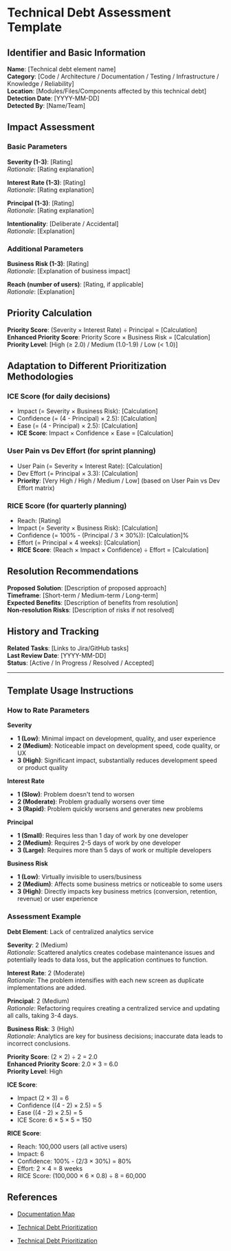 # Technical Debt Assessment Template

## Identifier and Basic Information

**Name**: [Technical debt element name]  
**Category**: [Code / Architecture / Documentation / Testing / Infrastructure / Knowledge / Reliability]  
**Location**: [Modules/Files/Components affected by this technical debt]  
**Detection Date**: [YYYY-MM-DD]  
**Detected By**: [Name/Team]

## Impact Assessment

### Basic Parameters

**Severity (1-3)**: [Rating]  
_Rationale_: [Rating explanation]

**Interest Rate (1-3)**: [Rating]  
_Rationale_: [Rating explanation]

**Principal (1-3)**: [Rating]  
_Rationale_: [Rating explanation]

**Intentionality**: [Deliberate / Accidental]  
_Rationale_: [Explanation]

### Additional Parameters

**Business Risk (1-3)**: [Rating]  
_Rationale_: [Explanation of business impact]

**Reach (number of users)**: [Rating, if applicable]  
_Rationale_: [Explanation]

## Priority Calculation

**Priority Score**: (Severity × Interest Rate) ÷ Principal = [Calculation]  
**Enhanced Priority Score**: Priority Score × Business Risk = [Calculation]  
**Priority Level**: [High (≥ 2.0) / Medium (1.0-1.9) / Low (< 1.0)]

## Adaptation to Different Prioritization Methodologies

### ICE Score (for daily decisions)

- Impact (= Severity × Business Risk): [Calculation]
- Confidence (= (4 - Principal) × 2.5): [Calculation]
- Ease (= (4 - Principal) × 2.5): [Calculation]
- **ICE Score**: Impact × Confidence × Ease = [Calculation]

### User Pain vs Dev Effort (for sprint planning)

- User Pain (= Severity × Interest Rate): [Calculation]
- Dev Effort (= Principal × 3.3): [Calculation]
- **Priority**: [Very High / High / Medium / Low] (based on User Pain vs Dev Effort matrix)

### RICE Score (for quarterly planning)

- Reach: [Rating]
- Impact (= Severity × Business Risk): [Calculation]
- Confidence (= 100% - (Principal / 3 × 30%)): [Calculation]%
- Effort (= Principal × 4 weeks): [Calculation]
- **RICE Score**: (Reach × Impact × Confidence) ÷ Effort = [Calculation]

## Resolution Recommendations

**Proposed Solution**: [Description of proposed approach]  
**Timeframe**: [Short-term / Medium-term / Long-term]  
**Expected Benefits**: [Description of benefits from resolution]  
**Non-resolution Risks**: [Description of risks if not resolved]

## History and Tracking

**Related Tasks**: [Links to Jira/GitHub tasks]  
**Last Review Date**: [YYYY-MM-DD]  
**Status**: [Active / In Progress / Resolved / Accepted]

---

## Template Usage Instructions

### How to Rate Parameters

**Severity**

- **1 (Low)**: Minimal impact on development, quality, and user experience
- **2 (Medium)**: Noticeable impact on development speed, code quality, or UX
- **3 (High)**: Significant impact, substantially reduces development speed or product quality

**Interest Rate**

- **1 (Slow)**: Problem doesn't tend to worsen
- **2 (Moderate)**: Problem gradually worsens over time
- **3 (Rapid)**: Problem quickly worsens and generates new problems

**Principal**

- **1 (Small)**: Requires less than 1 day of work by one developer
- **2 (Medium)**: Requires 2-5 days of work by one developer
- **3 (Large)**: Requires more than 5 days of work or multiple developers

**Business Risk**

- **1 (Low)**: Virtually invisible to users/business
- **2 (Medium)**: Affects some business metrics or noticeable to some users
- **3 (High)**: Directly impacts key business metrics (conversion, retention, revenue) or user experience

### Assessment Example

**Debt Element**: Lack of centralized analytics service

**Severity**: 2 (Medium)  
_Rationale_: Scattered analytics creates codebase maintenance issues and potentially leads to data loss, but the application continues to function.

**Interest Rate**: 2 (Moderate)  
_Rationale_: The problem intensifies with each new screen as duplicate implementations are added.

**Principal**: 2 (Medium)  
_Rationale_: Refactoring requires creating a centralized service and updating all calls, taking 3-4 days.

**Business Risk**: 3 (High)  
_Rationale_: Analytics are key for business decisions; inaccurate data leads to incorrect conclusions.

**Priority Score**: (2 × 2) ÷ 2 = 2.0  
**Enhanced Priority Score**: 2.0 × 3 = 6.0  
**Priority Level**: High

**ICE Score**:

- Impact (2 × 3) = 6
- Confidence ((4 - 2) × 2.5) = 5
- Ease ((4 - 2) × 2.5) = 5
- ICE Score: 6 × 5 × 5 = 150

**RICE Score**:

- Reach: 100,000 users (all active users)
- Impact: 6
- Confidence: 100% - (2/3 × 30%) = 80%
- Effort: 2 × 4 = 8 weeks
- RICE Score: (100,000 × 6 × 0.8) ÷ 8 = 60,000

## References

- [Documentation Map](../navigation/documentation-map.md)

- [Technical Debt Prioritization](../methodology/technical-debt-prioritization.md)

- [Technical Debt Prioritization](../methodology/technical-debt-prioritization.md)
